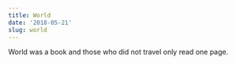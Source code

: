 ```yaml
---
title: World
date: '2018-05-21'
slug: world
---
```


<p></p>

World was a book and those who did not travel only read one page.
